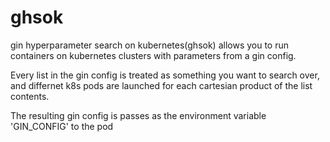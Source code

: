 # ghsok
gin hyperparameter search on kubernetes(ghsok) allows you to run containers on kubernetes clusters with parameters from a gin config.

Every list in the gin config is treated as something you want to search over, and differnet k8s pods are launched for each cartesian product of the list contents.

The resulting gin config is passes as the environment variable 'GIN_CONFIG' to the pod
